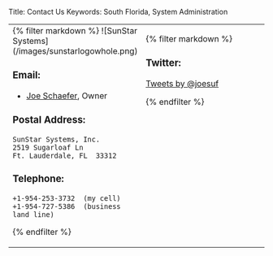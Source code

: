Title: Contact Us
Keywords: South Florida, System Administration

<table style="width: 100%">
<tr><td style="width: 50%" valign="top">
{% filter markdown %}
![SunStar Systems](/images/sunstarlogowhole.png)

### Email:

- [Joe Schaefer](mailto:joe@sunstarsys.com), Owner

### Postal Address:

    SunStar Systems, Inc.
    2519 Sugarloaf Ln
    Ft. Lauderdale, FL  33312

### Telephone:

    +1-954-253-3732  (my cell)
    +1-954-727-5386  (business land line)

{% endfilter %}

</td><td style="width: 50%" valign="top">

{% filter markdown %}
### Twitter:

<a class="twitter-timeline" href="https://twitter.com/joesuf" data-widget-id="484825803566235648">Tweets by @joesuf</a>
<script>!function(d,s,id){var js,fjs=d.getElementsByTagName(s)[0],p=/^http:/.test(d.location)?'http':'https';if(!d.getElementById(id)){js=d.createElement(s);js.id=id;js.src=p+"://platform.twitter.com/widgets.js";fjs.parentNode.insertBefore(js,fjs);}}(document,"script","twitter-wjs");</script>

{% endfilter %}

</td></tr></table>
